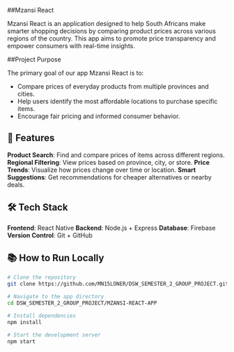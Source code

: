 ##Mzansi React

Mzansi React is an application designed to help South Africans make smarter shopping decisions by comparing product prices across various regions of the country. This app aims to promote price transparency and empower consumers with real-time insights.

##Project Purpose

The primary goal of our app Mzansi React is to:
- Compare prices of everyday products from multiple provinces and cities.
- Help users identify the most affordable locations to purchase specific items.
- Encourage fair pricing and informed consumer behavior.

## 🚀 Features

**Product Search**: Find and compare prices of items across different regions.
**Regional Filtering**: View prices based on province, city, or store.
**Price Trends**: Visualize how prices change over time or location.
**Smart Suggestions**: Get recommendations for cheaper alternatives or nearby deals.

## 🛠️ Tech Stack

**Frontend**: React Native
**Backend**: Node.js + Express
**Database**: Firebase
**Version Control**: Git + GitHub

## 📚 How to Run Locally

```bash
# Clone the repository
git clone https://github.com/MN15LONER/DSW_SEMESTER_2_GROUP_PROJECT.git

# Navigate to the app directory
cd DSW_SEMESTER_2_GROUP_PROJECT/MZANSI-REACT-APP

# Install dependencies
npm install

# Start the development server
npm start
